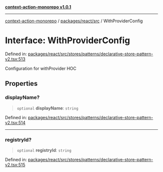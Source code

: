 [**context-action-monorepo v1.0.1**](../../../../README.md)

***

[context-action-monorepo](../../../../README.md) / [packages/react/src](../README.md) / WithProviderConfig

# Interface: WithProviderConfig

Defined in: [packages/react/src/stores/patterns/declarative-store-pattern-v2.tsx:513](https://github.com/mineclover/context-action/blob/cd08d4e3b87a65a1296f2b120f18fcabd78f2914/packages/react/src/stores/patterns/declarative-store-pattern-v2.tsx#L513)

Configuration for withProvider HOC

## Properties

### displayName?

> `optional` **displayName**: `string`

Defined in: [packages/react/src/stores/patterns/declarative-store-pattern-v2.tsx:514](https://github.com/mineclover/context-action/blob/cd08d4e3b87a65a1296f2b120f18fcabd78f2914/packages/react/src/stores/patterns/declarative-store-pattern-v2.tsx#L514)

***

### registryId?

> `optional` **registryId**: `string`

Defined in: [packages/react/src/stores/patterns/declarative-store-pattern-v2.tsx:515](https://github.com/mineclover/context-action/blob/cd08d4e3b87a65a1296f2b120f18fcabd78f2914/packages/react/src/stores/patterns/declarative-store-pattern-v2.tsx#L515)
